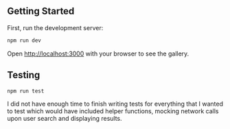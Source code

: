 ## Getting Started

First, run the development server:

```bash
npm run dev
```

Open [http://localhost:3000](http://localhost:3000) with your browser to see the gallery.

## Testing

```bash
npm run test
```

I did not have enough time to finish writing tests for everything that I wanted to test which would have included helper functions, mocking network calls upon user search and displaying results.

